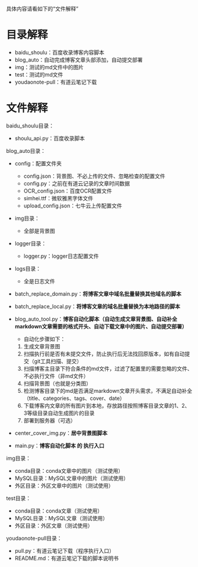 具体内容请看如下的“文件解释”

# 目录解释

* baidu_shoulu：百度收录博客内容脚本
* blog_auto：自动完成博客文章头部添加，自动提交部署
* img：测试的md文件中的图片
* test：测试的md文件
* youdaonote-pull：有道云笔记下载

# 文件解释

baidu_shoulu目录：

- shoulu_api.py：百度收录脚本


blog_auto目录：

   - config：配置文件夹
        - config.json：背景图、不必上传的文件、忽略检查的配置文件
        - config.py：之前在有道云记录的文章时间数据
        - OCR_config.json：百度OCR配置文件
        - simhei.ttf：微软雅黑字体文件
        - upload_config.json：七牛云上传配置文件

   - img目录：
        - 全部是背景图
   - logger目录：
        - logger.py：logger日志配置文件
   - logs目录：
        - 全是日志文件
   - batch_replace_domain.py：**将博客文章中域名批量替换其他域名的脚本**
   - batch_replace_local.py：**将博客文章的域名批量替换为本地路径的脚本**
   - blog_auto_tool.py：**博客自动化脚本（自动生成文章背景图、自动补全markdown文章需要的格式开头、自动下载文章中的图片、自动提交部署）**
     - 自动化步骤如下：
     1. 生成文章背景图
     2. 扫描执行前是否有未提交文件，防止执行后无法找回原版本，如有自动提交（git工具扫描、提交）
     3. 扫描博客主目录下符合条件的md文件，过滤了配置里的需要忽略的文件、不必执行文件（非md文件）
     4. 扫描背景图（也就是分类图）
     5. 检测博客目录下的md是否满足markdown文章开头需求，不满足自动补全（title、categories、tags、cover、date）
     6. 下载博客内文章的所有图片到本地，存放路径按照博客目录文章的1、2、3等级目录自动生成图片的目录
     7. 部署到服务器（可选）
   - center_cover_img.py：**居中背景图脚本**
   - main.py：**博客自动化脚本 的 执行入口**


img目录：

- conda目录：conda文章中的图片（测试使用）
- MySQL目录：MySQL文章中的图片（测试使用）
- 外区目录：外区文章中的图片（测试使用）


test目录：

- conda目录：conda文章（测试使用）
- MySQL目录：MySQL文章（测试使用）
- 外区目录：外区文章（测试使用）


youdaonote-pull目录：

- pull.py：有道云笔记下载（程序执行入口）
- README.md：有道云笔记下载的脚本说明书
